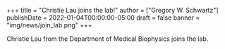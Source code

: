 +++
title = "Christie Lau joins the lab!"
author = ["Gregory W. Schwartz"]
publishDate = 2022-01-04T00:00:00-05:00
draft = false
banner = "img/news/join_lab.png"
+++

Christie Lau from the Department of Medical Biophysics joins the lab.